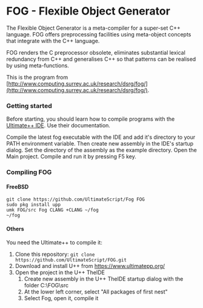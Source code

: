 # FOG - Flexible Object Generator #

The Flexible Object Generator is a meta-compiler for a super-set C++ language. FOG offers preprocessing facilities using meta-object concepts that integrate with the C++ language.

FOG renders the C preprocessor obsolete, eliminates substantial lexical redundancy from C++ and generalises C++ so that patterns can be realised by using meta-functions. 

This is the program from [http://www.computing.surrey.ac.uk/research/dsrg/fog/](http://www.computing.surrey.ac.uk/research/dsrg/fog/).

### Getting started ###
Before starting, you should learn how to compile programs with the [Ultimate++ IDE](https://www.ultimatepp.org/). Use their documentation.

Compile the latest fog executable with the IDE and add it's directory to your PATH environment variable.
Then create new assembly in the IDE's startup dialog. Set the directory of the assembly as the example directory.
Open the Main project. Compile and run it by pressing F5 key.

### Compiling FOG ###

#### FreeBSD ####
```
git clone https://github.com/UltimateScript/Fog FOG
sudo pkg install upp
umk FOG/src Fog CLANG +CLANG ~/fog
~/fog
```

#### Others ####
You need the Ultimate++ to compile it:

1. Clone this repository: `git clone https://github.com/UltimateScript/FOG.git`
2. Download and install U++ from https://www.ultimatepp.org/
3. Open the project in the U++ TheIDE
	1. Create new assembly in the U++ TheIDE startup dialog with the folder C:\FOG\src
	2. At the lower left corner, select "All packages of first nest"
	3. Select Fog, open it, compile it

